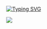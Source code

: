 [![Typing SVG](https://readme-typing-svg.herokuapp.com?color=9eff00&lines=HELLO+FRIEND)](https://git.io/typing-svg)

![](https://github-profile-summary-cards.vercel.app/api/cards/repos-per-language?username=chillriot&theme=monokai)
